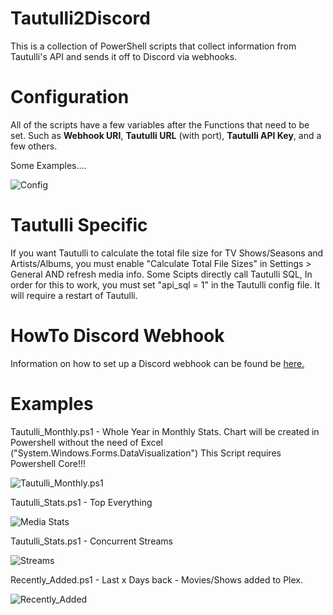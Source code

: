 # Tautulli2Discord
This is a collection of PowerShell scripts that collect information from Tautulli's API and sends it off to Discord via webhooks.

# Configuration
All of the scripts have a few variables after the Functions that need to be set. Such as **Webhook URI**, **Tautulli URL** (with port), **Tautulli API Key**, and a few others.

Some Examples....

![Config](https://i.imgur.com/Pfok2ob.png)

# Tautulli Specific 
If you want Tautulli to calculate the total file size for TV Shows/Seasons and Artists/Albums, you must enable "Calculate Total File Sizes" in Settings > General AND refresh media info. 
Some Scipts directly call Tautulli SQL, In order for this to work, you must set "api_sql = 1" in the Tautulli config file. It will require a restart of Tautulli.

# HowTo Discord Webhook 
Information on how to set up a Discord webhook can be found be [here.](https://support.discord.com/hc/en-us/articles/228383668-Intro-to-Webhooks)

# Examples
Tautulli_Monthly.ps1 - Whole Year in Monthly Stats.
Chart will be created in Powershell without the need of Excel ("System.Windows.Forms.DataVisualization")
This Script requires Powershell Core!!!

![Tautulli_Monthly.ps1](https://i.imgur.com/Hnf5S6N.png)

Tautulli_Stats.ps1 - Top Everything

![Media Stats](https://i.imgur.com/bWzEEUJ.png)

Tautulli_Stats.ps1 - Concurrent Streams

![Streams](https://i.imgur.com/IKQxQwo.png)

Recently_Added.ps1 - Last x Days back -  Movies/Shows added to Plex.

![Recently_Added](https://i.imgur.com/znJh1Pw.png)

